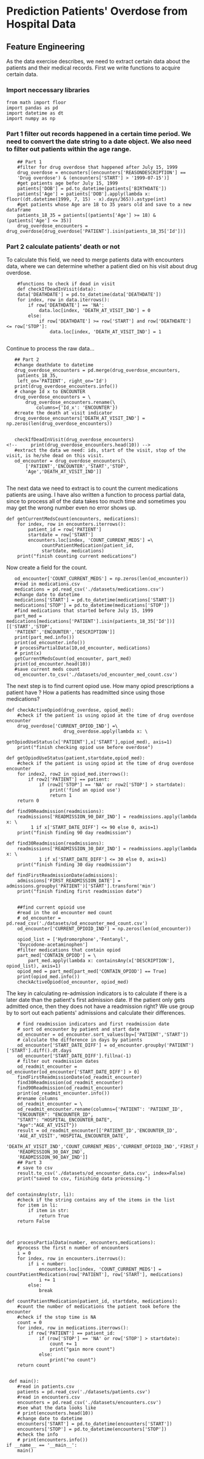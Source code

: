 # Prediction Patients' Overdose from Hospital Data

## Feature Engineering

As the data exercise describes, we need to extract certain data about the patients and their medical records. First we write functions to acquire certain data.

### Import neccessary libraries

```{python}
from math import floor
import pandas as pd
import datetime as dt
import numpy as np
```
### Part 1 filter out records happened in a certain time period. We need to convert the date string to a date object. We also need to filter out patients within the age range.
```{python}
    ## Part 1
    #filter for drug overdose that happened after July 15, 1999
    drug_overdose = encounters[(encounters['REASONDESCRIPTION'] == 
    'Drug overdose') & (encounters['START'] > '1999-07-15')]
    #get patients age befor July 15, 1999
    patients['DOB'] = pd.to_datetime(patients['BIRTHDATE'])
    patients['Age'] = patients['DOB'].apply(lambda x: floor((dt.datetime(1999, 7, 15) - x).days/365)).astype(int)
    #get patients whose Age are 18 to 35 years old and save to a new dataframe
    patients_18_35 = patients[(patients['Age'] >= 18) & (patients['Age'] <= 35)]
    drug_overdose_encounters = drug_overdose[drug_overdose['PATIENT'].isin(patients_18_35['Id'])]
```
### Part 2 calculate patients' death or not
To calculate this field, we need to merge patients data with encounters data, where we can determine whether a patient died on his visit about drug overdose.
```{python}
    #functions to check if dead in visit
    def checkIfDeadInVisit(data):
    data['DEATHDATE'] = pd.to_datetime(data['DEATHDATE'])
    for index, row in data.iterrows():
        if row['DEATHDATE'] == 'NA':
            data.loc[index, 'DEATH_AT_VISIT_IND'] = 0
        else:
            if row['DEATHDATE'] >= row['START'] and row['DEATHDATE'] <= row['STOP']:
                data.loc[index, 'DEATH_AT_VISIT_IND'] = 1
   
 ```
 Continue to process the raw data...
 ```{python}
    ## Part 2
    #change deathdate to datetime
    drug_overdose_encounters = pd.merge(drug_overdose_encounters,
     patients_18_35,
     left_on='PATIENT', right_on='Id')
    print(drug_overdose_encounters.info())
    # change Id x to ENCOUNTER
    drug_overdose_encounters = \
        drug_overdose_encounters.rename(\
            columns={'Id_x': 'ENCOUNTER'})
    #create the death at visit indicator
    drug_overdose_encounters['DEATH_AT_VISIT_IND'] = np.zeros(len(drug_overdose_encounters))
    

    checkIfDeadInVisit(drug_overdose_encounters)
<!--     print(drug_overdose_encounters.head(10)) -->
    #extract the data we need: ids, start of the visit, stop of the visit, is he/she dead on this visit.
    od_encounter = drug_overdose_encounters[\
        ['PATIENT','ENCOUNTER','START','STOP',
        'Age','DEATH_AT_VISIT_IND']]
        
```
The next data we need to extract is to count the current medications patients are using. I have also written a function to process partial data, since to process all of the data takes too much time and sometimes you may get the wrong number even no error shows up.


```{python}
def getCurrentMedsCount(encounters, medications):
    for index, row in encounters.iterrows():
        patient_id = row['PATIENT']
        startdate = row['START']
        encounters.loc[index, 'COUNT_CURRENT_MEDS'] =\
             countPatientMedication(patient_id,
             startdate, medications)
    print("finish counting current medications")
```

Now create a field for the count.
 ```{python}
    od_encounter['COUNT_CURRENT_MEDS'] = np.zeros(len(od_encounter))
    #read in medications.csv
    medications = pd.read_csv('./datasets/medications.csv')
    #change date to datetime
    medications['START'] = pd.to_datetime(medications['START'])
    medications['STOP'] = pd.to_datetime(medications['STOP'])
    #find medications that started before July 15, 1999
    part_med = medications[medications['PATIENT'].isin(patients_18_35['Id'])][['START','STOP',
    'PATIENT','ENCOUNTER','DESCRIPTION']]
    print(part_med.info())
    print(od_encounter.info())
    # processPartialData(10,od_encounter, medications)
    # print(x)
    getCurrentMedsCount(od_encounter, part_med)
    print(od_encounter.head(10))
    #save current meds count
    od_encounter.to_csv('./datasets/od_encounter_med_count.csv')
```
The next step is to find current opiod use. How many opiod prescriptions a patient have ? How a patients has readmitted since using those medications?
```{python}
def checkActiveOpiod(drug_overdose, opiod_med):
    #check if the patient is using opiod at the time of drug overdose encounter
    drug_overdose['CURRENT_OPIOD_IND'] =\
                     drug_overdose.apply(lambda x: \
                        getOpiodUseStatus(x['PATIENT'],x['START'],opiod_med), axis=1)
    print("finish checking opiod use before overdose")

def getOpiodUseStatus(patient,startdate,opiod_med):
    #check if the patient is using opiod at the time of drug overdose encounter
    for index2, row2 in opiod_med.iterrows():
        if row2['PATIENT'] == patient:
            if (row2['STOP'] == 'NA' or row2['STOP'] > startdate):
                print('find an opiod use')
                return 1
    return 0

def find90Readmission(readmissions):
    readmissions['READMISSION_90_DAY_IND'] = readmissions.apply(lambda x: \
         1 if x['START_DATE_DIFF'] <= 90 else 0, axis=1)
    print("finish finding 90 day readmission")

def find30Readmission(readmissions):
    readmissions['READMISSION_30_DAY_IND'] = readmissions.apply(lambda x: \
            1 if x['START_DATE_DIFF'] <= 30 else 0, axis=1)
    print("finish finding 30 day readmission")

def findFirstReadmissionDate(admissions):
    admissions['FIRST_READMISSION_DATE'] = admissions.groupby('PATIENT')['START'].transform('min')
    print("finish finding first readmission date")
```

```{python}

    ##find current opioid use
    #read in the od encounter med count 
    # od_encounter = pd.read_csv('./datasets/od_encounter_med_count.csv')
    od_encounter['CURRENT_OPIOID_IND'] = np.zeros(len(od_encounter))
    
    opiod_list = ['Hydromorphone','Fentanyl',
    'Oxycodone-acetaminophen']
    #filter medications that contain opiod
    part_med['CONTAIN_OPIOD'] = \
        part_med.apply(lambda x: containsAny(x['DESCRIPTION'], opiod_list), axis=1)
    opiod_med = part_med[part_med['CONTAIN_OPIOD'] == True]
    print(opiod_med.info())
    checkActiveOpiod(od_encounter, opiod_med)
```
The key in calculating re-admission indicators is to calculate if there is a later date than the patient's first admission date.
If the patient only gets admitted once, then they does not have a readmission right?
We use group by to sort out each patients' admissions and calculate their differences.
```{python}
    # find readmission indicators and first readmission date
    # sort od encounter by patient and start date
    od_encounter = od_encounter.sort_values(by=['PATIENT','START'])
    # calculate the difference in days by patients
    od_encounter['START_DATE_DIFF'] = od_encounter.groupby('PATIENT')['START'].diff().dt.days
    od_encounter['START_DATE_DIFF'].fillna(-1)
    # filter out readmission dates
    od_readmit_encounter = od_encounter[od_encounter['START_DATE_DIFF'] > 0]
    findFirstReadmissionDate(od_readmit_encounter)
    find30Readmission(od_readmit_encounter)
    find90Readmission(od_readmit_encounter)
    print(od_readmit_encounter.info())
    #rename columns
    od_readmit_encounter = \
    od_readmit_encounter.rename(columns={'PATIENT': 'PATIENT_ID',
    "ENCOUNTER": "ENCOUNTER_ID",
    "START": "HOSPITAL_ENCOUNTER_DATE",
    "Age":"AGE_AT_VISIT"})
    result = od_readmit_encounter[['PATIENT_ID','ENCOUNTER_ID',
    'AGE_AT_VISIT','HOSPITAL_ENCOUNTER_DATE',
    'DEATH_AT_VISIT_IND','COUNT_CURRENT_MEDS','CURRENT_OPIOID_IND','FIRST_READMISSION_DATE',
    'READMISSION_30_DAY_IND',
    'READMISSION_90_DAY_IND']]
    ## Part 3
    # save to csv
    result.to_csv('./datasets/od_encounter_data.csv', index=False)
    print("saved to csv, finishing data processing.")
    

def containsAny(str, li):
    #check if the string contains any of the items in the list
    for item in li:
        if item in str:
            return True
    return False



def processPartialData(number, encounters,medications):
    #process the first n number of encounters
    i = 0
    for index, row in encounters.iterrows():
        if i < number:
            encounters.loc[index, 'COUNT_CURRENT_MEDS'] = countPatientMedication(row['PATIENT'], row['START'], medications)
            i += 1
        else:
            break
     
def countPatientMedication(patient_id, startdate, medications):
    #count the number of medications the patient took before the encounter
    #check if the stop time is NA
    count = 0
    for index, row in medications.iterrows():    
        if row['PATIENT'] == patient_id:
            if (row['STOP'] == 'NA' or row['STOP'] > startdate):
                count += 1
                print("gain more count")
            else:
                print("no count")
    return count


 def main():
    #read in patients.csv
    patients = pd.read_csv('./datasets/patients.csv')
    #read in encounters.csv
    encounters = pd.read_csv('./datasets/encounters.csv')
    #see what the data looks like
    # print(encounters.head(10))
    #change date to datetime
    encounters['START'] = pd.to_datetime(encounters['START'])
    encounters['STOP'] = pd.to_datetime(encounters['STOP'])
    #check the info
    # print(encounters.info())
if __name__ == '__main__':
    main()
```
